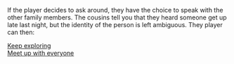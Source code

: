 If the player decides to ask around, they have the choice to speak with the other family members. 
The cousins tell you that they heard someone get up late last night, but the identity of the person is left ambiguous. They player can then:

[Keep exploring]()    
[Meet up with everyone]()